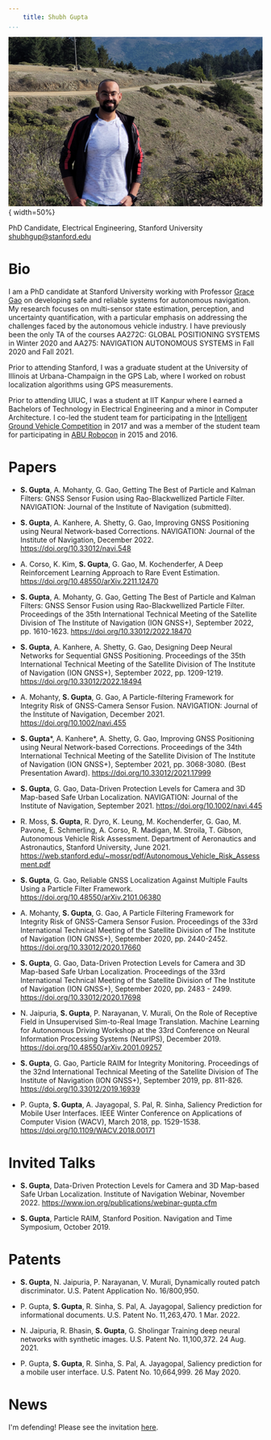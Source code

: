 ```yaml
---
    title: Shubh Gupta
...
```


![](/public/img/20221127_131951.jpg "Shubh Gupta's Headshot"){ width=50%}

PhD Candidate, Electrical Engineering, Stanford University  
<shubhgup@stanford.edu>

# Bio

I am a PhD candidate at Stanford University working with Professor [Grace Gao](https://aa.stanford.edu/people/grace-gao) on developing safe and reliable systems for autonomous navigation. My research focuses on multi-sensor state estimation, perception, and uncertainty quantification, with a particular emphasis on addressing the challenges faced by the autonomous vehicle industry. I have previously been the only TA of the courses AA272C: GLOBAL POSITIONING SYSTEMS in Winter 2020 and AA275: NAVIGATION AUTONOMOUS SYSTEMS in Fall 2020 and Fall 2021.

Prior to attending Stanford, I was a graduate student at the University of Illinois at Urbana-Champaign in the GPS Lab, where I worked on robust localization algorithms using GPS measurements. 

Prior to attending UIUC, I was a student at IIT Kanpur where I earned a Bachelors of Technology in Electrical Engineering and a minor in Computer Architecture. I co-led the student team for participating in the [Intelligent Ground Vehicle Competition](http://www.igvc.org) in 2017 and was a member of the student team for participating in [ABU Robocon](https://www.aburobocon2023.com) in 2015 and 2016.

# Papers

* **S. Gupta**, A. Mohanty, G. Gao, Getting The Best of Particle and Kalman Filters: GNSS Sensor Fusion using Rao-Blackwellized Particle Filter. NAVIGATION: Journal of the Institute of Navigation (submitted).

* **S. Gupta**, A. Kanhere, A. Shetty, G. Gao, Improving GNSS Positioning using Neural Network-based Corrections. NAVIGATION: Journal of the Institute of Navigation, December 2022. <https://doi.org/10.33012/navi.548>

* A. Corso, K. Kim, **S. Gupta**, G. Gao, M. Kochenderfer, A Deep Reinforcement Learning Approach to Rare Event Estimation. <https://doi.org/10.48550/arXiv.2211.12470>

* **S. Gupta**, A. Mohanty, G. Gao, Getting The Best of Particle and Kalman Filters: GNSS Sensor Fusion using Rao-Blackwellized Particle Filter. Proceedings of the 35th International Technical Meeting of the Satellite Division of The Institute of Navigation (ION GNSS+), September 2022, pp. 1610-1623. <https://doi.org/10.33012/2022.18470>

* **S. Gupta**, A. Kanhere, A. Shetty, G. Gao, Designing Deep Neural Networks for Sequential GNSS Positioning. Proceedings of the 35th International Technical Meeting of the Satellite Division of The Institute of Navigation (ION GNSS+), September 2022, pp. 1209-1219. <https://doi.org/10.33012/2022.18494>

* A. Mohanty, **S. Gupta**, G. Gao, A Particle-filtering Framework for Integrity Risk of GNSS-Camera Sensor Fusion. NAVIGATION: Journal of the Institute of Navigation, December 2021. <https://doi.org/10.1002/navi.455>

* **S. Gupta***, A. Kanhere*, A. Shetty, G. Gao, Improving GNSS Positioning using Neural Network-based Corrections. Proceedings of the 34th International Technical Meeting of the Satellite Division of The Institute of Navigation (ION GNSS+), September 2021, pp. 3068-3080. (Best Presentation Award). <https://doi.org/10.33012/2021.17999>

* **S. Gupta**, G. Gao, Data-Driven Protection Levels for Camera and 3D Map-based Safe Urban Localization. NAVIGATION: Journal of the Institute of Navigation, September 2021. <https://doi.org/10.1002/navi.445>

* R. Moss, **S. Gupta**, R. Dyro, K. Leung, M. Kochenderfer, G. Gao, M. Pavone, E. Schmerling, A. Corso, R. Madigan, M. Stroila, T. Gibson, Autonomous Vehicle Risk Assessment. Department of Aeronautics and Astronautics, Stanford University, June 2021. <https://web.stanford.edu/~mossr/pdf/Autonomous_Vehicle_Risk_Assessment.pdf>

* **S. Gupta**, G. Gao, Reliable GNSS Localization Against Multiple Faults Using a Particle Filter Framework. <https://doi.org/10.48550/arXiv.2101.06380>

* A. Mohanty, **S. Gupta**, G. Gao, A Particle Filtering Framework for Integrity Risk of GNSS-Camera Sensor Fusion. Proceedings of the 33rd International Technical Meeting of the Satellite Division of The Institute of Navigation (ION GNSS+), September 2020, pp. 2440-2452. <https://doi.org/10.33012/2020.17660>

* **S. Gupta**, G. Gao, Data-Driven Protection Levels for Camera and 3D Map-based Safe Urban Localization. Proceedings of the 33rd International Technical Meeting of the Satellite Division of The Institute of Navigation (ION GNSS+), September 2020, pp. 2483 - 2499. <https://doi.org/10.33012/2020.17698>

* N. Jaipuria, **S. Gupta**, P. Narayanan, V. Murali, On the Role of Receptive Field in Unsupervised Sim-to-Real Image Translation. Machine Learning for Autonomous Driving Workshop at the 33rd Conference on Neural Information Processing Systems (NeurIPS), December 2019. <https://doi.org/10.48550/arXiv.2001.09257>

* **S. Gupta**, G. Gao, Particle RAIM for Integrity Monitoring. Proceedings of the 32nd International Technical Meeting of the Satellite Division of The Institute of Navigation (ION GNSS+), September 2019, pp. 811-826. <https://doi.org/10.33012/2019.16939>

* P. Gupta, **S. Gupta**, A. Jayagopal, S. Pal, R. Sinha, Saliency Prediction for Mobile User Interfaces. IEEE Winter Conference on Applications of Computer Vision (WACV), March 2018, pp. 1529-1538. <https://doi.org/10.1109/WACV.2018.00171>

# Invited Talks

* **S. Gupta**, Data-Driven Protection Levels for Camera and 3D Map-based Safe Urban Localization. Institute of Navigation Webinar, November 2022. <https://www.ion.org/publications/webinar-gupta.cfm>

* **S. Gupta**, Particle RAIM, Stanford Position. Navigation and Time Symposium, October 2019.

# Patents

 * **S. Gupta**, N. Jaipuria, P. Narayanan, V. Murali, Dynamically routed patch discriminator. U.S. Patent Application No. 16/800,950.

 * P. Gupta, **S. Gupta**, R. Sinha, S. Pal, A. Jayagopal, Saliency prediction for informational documents. U.S. Patent No. 11,263,470. 1 Mar. 2022.

 * N. Jaipuria, R. Bhasin, **S. Gupta**, G. Sholingar Training deep neural networks with synthetic images. U.S. Patent No. 11,100,372. 24 Aug. 2021.

 * P. Gupta, **S. Gupta**, R. Sinha, S. Pal, A. Jayagopal, Saliency prediction for a mobile user interface. U.S. Patent No. 10,664,999. 26 May 2020.

# News

I'm defending! Please see the invitation [here](/defense_invitation.html).
